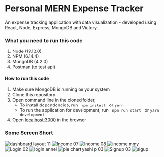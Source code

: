 ﻿# Personal MERN Expense Tracker

An expense tracking application with data visualization - developed using React, Node, Express, MongoDB and Victory. 

### What you need to run this code

1. Node (13.12.0)
2. NPM (6.14.4)
3. MongoDB (4.2.0)
4. Postman (to test api)

####    How to run this code

1. Make sure MongoDB is running on your system
2. Clone this repository
3. Open command line in the cloned folder,
   - To install dependencies, run ```  npm install  ``` or ``` yarn ```
   - To run the application for development, run ```  npm run start  ``` or ``` yarn development ```
4. Open [localhost:3000](http://localhost:3000/) in the browser

### Some Screen Short
![dashboard layout 11](https://user-images.githubusercontent.com/83963913/205893150-1c030ab8-6da8-43dd-bc1a-bf762d117a3b.png)
![Income 07](https://user-images.githubusercontent.com/83963913/205893644-82ee2bfb-a9c8-462c-b010-e930e565e5b5.png)
![Income 08](https://user-images.githubusercontent.com/83963913/205893655-65e002df-08c9-4868-a1d1-83362170754b.png)
![income mmy](https://user-images.githubusercontent.com/83963913/205893659-7fabe969-3572-42a7-8763-702c0e8bc71b.png)
![Login 02](https://user-images.githubusercontent.com/83963913/205893661-38f67445-1476-400e-a1fc-0be8b7752524.png)
![login annel](https://user-images.githubusercontent.com/83963913/205893665-7e9a5711-f371-40e8-ab1d-35b26debdc37.png)
![pie chart yashi p 03](https://user-images.githubusercontent.com/83963913/205893689-7395eb71-9307-4a1a-98a6-61c0487d74cf.png)
![Signup 03](https://user-images.githubusercontent.com/83963913/205893693-55381e66-75a8-4a39-b2c0-285f1116779f.png)
![sigup](https://user-images.githubusercontent.com/83963913/205893698-79a544ac-00be-4dd9-b0dc-96a969c24e6a.png)
